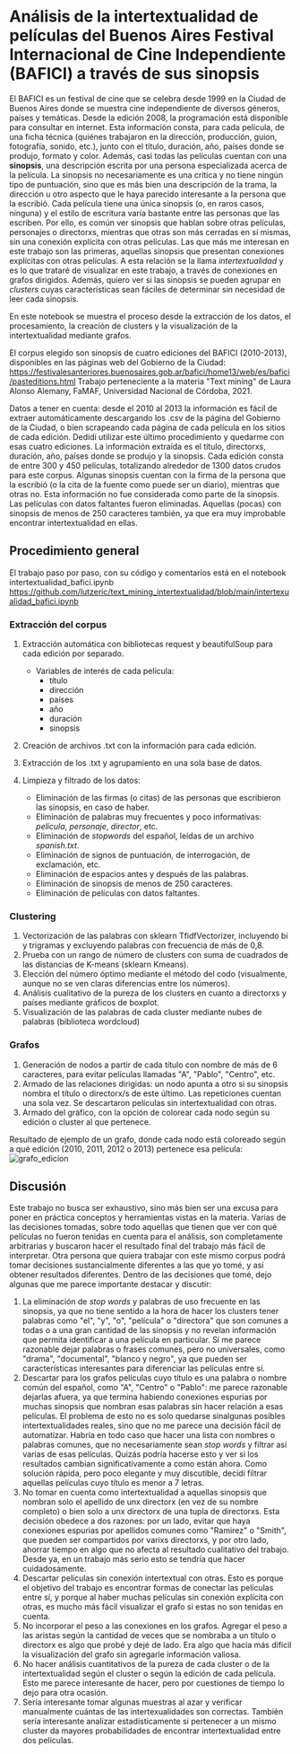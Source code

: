# Análisis de la intertextualidad de películas del Buenos Aires Festival Internacional de Cine Independiente (BAFICI) a través de sus sinopsis

El BAFICI es un festival de cine que se celebra desde 1999 en la Ciudad de Buenos Aires donde se muestra cine independiente de diversos géneros, países y temáticas. Desde la edición 2008, la programación está disponible para consultar en internet. Esta información consta, para cada película, de una ficha técnica (quiénes trabajaron en la dirección, producción, guion, fotografía, sonido, etc.), junto con el título, duración, año, países donde se produjo, formato y color. Además, casi todas las películas cuentan con una **sinopsis**, una descripción escrita por una persona especializada acerca de la película. La sinopsis no necesariamente es una crítica y no tiene ningún tipo de puntuación, sino que es más bien una descripción de la trama, la dirección u otro aspecto que le haya parecido interesante a la persona que la escribió. Cada película tiene una única sinopsis (o, en raros casos, ninguna) y el estilo de escritura varía bastante entre las personas que las escriben. Por ello, es común ver sinopsis que hablan sobre otras películas, personajes o directorxs, mientras que otras son más cerradas en sí mismas, sin una conexión explícita con otras películas. Las que más me interesan en este trabajo son las primeras, aquellas sinopsis que presentan conexiones explícitas con otras películas. A esta relación se la llama *intertextualidad* y es lo que trataré de visualizar en este trabajo, a través de conexiones en grafos dirigidos. Además, quiero ver si las sinopsis se pueden agrupar en *clusters* cuyas características sean fáciles de determinar sin necesidad de leer cada sinopsis.

En este notebook se muestra el proceso desde la extracción de los datos, el procesamiento, la creación de clusters y la visualización de la intertextualidad mediante grafos.

El corpus elegido son sinopsis de cuatro ediciones del BAFICI (2010-2013), disponibles en las páginas web del Gobierno de la Ciudad: https://festivalesanteriores.buenosaires.gob.ar/bafici/home13/web/es/bafici/pasteditions.html
Trabajo perteneciente a la materia "Text mining" de Laura Alonso Alemany, FaMAF, Universidad Nacional de Córdoba, 2021.

Datos a tener en cuenta: desde el 2010 al 2013 la información es fácil de extraer automáticamente descargando los .csv de la página del Gobierno de la Ciudad, o bien scrapeando cada página de cada película en los sitios de cada edición. Dedidí utilizar este último procedimiento y quedarme con esas cuatro ediciones. La información extraída es el título, directorxs, duración, año, países donde se produjo y la sinopsis.
Cada edición consta de entre 300 y 450 películas, totalizando alrededor de 1300 datos crudos para este corpus.
Algunas sinopsis cuentan con la firma de la persona que la escribió (o la cita de la fuente como puede ser un diario), mientras que otras no. Esta información no fue considerada como parte de la sinopsis. 
Las películas con datos faltantes fueron eliminadas. Aquellas (pocas) con sinopsis de menos de 250 caracteres también, ya que era muy improbable encontrar intertextualidad en ellas.



## Procedimiento general
El trabajo paso por paso, con su código y comentarios está en el notebook intertextualidad_bafici.ipynb https://github.com/lutzeric/text_mining_intertextualidad/blob/main/intertexualidad_bafici.ipynb

### Extracción del corpus
1. Extracción automática con bibliotecas request y beautifulSoup para cada edición por separado.
    * Variables de interés de cada película: 
        - título
        - dirección
        - países
        - año
        - duración
        - sinopsis

2. Creación de archivos .txt con la información para cada edición.
3. Extracción de los .txt y agrupamiento en una sola base de datos.
4. Limpieza y filtrado de los datos:
    * Eliminación de las firmas (o citas) de las personas que escribieron las sinopsis, en caso de haber.
    * Eliminación de palabras muy frecuentes y poco informativas: *película*, *personaje*, *director*, etc.
    * Eliminación de *stopwords* del español, leídas de un archivo *spanish.txt*.
    * Eliminación de signos de puntuación, de interrogación, de exclamación, etc.
    * Eliminación de espacios antes y después de las palabras.
    * Eliminación de sinopsis de menos de 250 caracteres.
    * Eliminación de películas con datos faltantes.

### Clustering
1. Vectorización de las palabras con sklearn TfidfVectorizer, incluyendo bi y trigramas y excluyendo palabras con frecuencia de más de 0,8.
2. Prueba con un rango de número de clusters con suma de cuadrados de las distancias de K-means (sklearn Kmeans).
3. Elección del número óptimo mediante el método del codo (visualmente, aunque no se ven claras diferencias entre los números).
4. Análisis cualitativo de la pureza de los clusters en cuanto a directorxs y países mediante gráficos de boxplot.
5. Visualización de las palabras de cada cluster mediante nubes de palabras (biblioteca wordcloud)

### Grafos
1. Generación de nodos a partir de cada título con nombre de más de 6 caracteres, para evitar películas llamadas "A", "Pablo", "Centro", etc.
2. Armado de las relaciones dirigidas: un nodo apunta a otro si su sinopsis nombra el título o directorx/s de este último. Las repeticiones cuentan una sola vez. Se descartaron películas sin intertextualidad con otras.
3. Armado del gráfico, con la opción de colorear cada nodo según su edición o cluster al que pertenece.

Resultado de ejemplo de un grafo, donde cada nodo está coloreado según a qué edición (2010, 2011, 2012 o 2013) pertenece esa película:
![grafo_edicion](https://user-images.githubusercontent.com/79468958/148290586-811f03ca-6d8e-461f-94a2-e81812177110.png)

## Discusión
Este trabajo no busca ser exhaustivo, sino más bien ser una excusa para poner en práctica conceptos y herramientas vistas en la materia. Varias de las decisiones tomadas, sobre todo aquellas que tienen que ver con qué películas no fueron tenidas en cuenta para el análisis, son completamente arbitrarias y buscaron hacer el resultado final del trabajo más fácil de interpretar. Otra persona que quiera trabajar con este mismo corpus podrá tomar decisiones sustancialmente diferentes a las que yo tomé, y así obtener resultados diferentes. 
Dentro de las decisiones que tomé, dejo algunas que me parece importante destacar y discutir:
1. La eliminación de _stop words_ y palabras de uso frecuente en las sinopsis, ya que no tiene sentido a la hora de hacer los clusters tener palabras como "el", "y", "o", "película" o "directora" que son comunes a todas o a una gran cantidad de las sinopsis y no revelan información que permita identificar a una película en particular. Sí me parece razonable dejar palabras o frases comunes, pero no universales, como "drama", "documental", "blanco y negro", ya que pueden ser características interesantes para diferenciar las películas entre sí. 
2. Descartar para los grafos películas cuyo título es una palabra o nombre común del español, como "A", "Centro" o "Pablo": me parece razonable dejarlas afuera, ya que termina habiendo conexiones espurias por muchas sinopsis que nombran esas palabras sin hacer relación a esas películas. El problema de esto no es solo quedarse sinalgunas posibles intertextualidades reales, sino que no me parece una decisión fácil de automatizar. Habría en todo caso que hacer una lista con nombres o palabras comunes, que no necesariamente sean *stop words* y filtrar así varias de esas películas. Quizás podría hacerse esto y ver si los resultados cambian significativamente a como están ahora. Como solución rápida, pero poco elegante y muy discutible, decidí filtrar aquellas películas cuyo título es menor a 7 letras.
3. No tomar en cuenta como intertextualidad a aquellas sinopsis que nombran solo el apellido de unx directorx (en vez de su nombre completo) o bien solo a unx directorx de una tupla de directorxs. Esta decisión obedece a dos razones: por un lado, evitar que haya conexiones espurias por apellidos comunes como "Ramirez" o "Smith", que pueden ser compartidos por varixs directorxs, y por otro lado, ahorrar tiempo en algo que no afecta al resultado cualitativo del trabajo. Desde ya, en un trabajo más serio esto se tendría que hacer cuidadosamente.
4. Descartar películas sin conexión intertextual con otras. Esto es porque el objetivo del trabajo es encontrar formas de conectar las películas entre sí, y porque al haber muchas películas sin conexión explícita con otras, es mucho más fácil visualizar el grafo si estas no son tenidas en cuenta.
5. No incorporar el peso a las conexiones en los grafos. Agregar el peso a las aristas según la cantidad de veces que se nombraba a un título o directorx es algo que probé y dejé de lado. Era algo que hacía más difícil la visualización del grafo sin agregarle información valiosa.
7. No hacer análisis cuantitativos de la pureza de cada cluster o de la intertextualidad según el cluster o según la edición de cada película. Esto me parece interesante de hacer, pero por cuestiones de tiempo lo dejo para otra ocasión.
8. Sería interesante tomar algunas muestras al azar y verificar manualmente cuántas de las intertexualidades son correctas. También sería interesante analizar estadísticamente si pertenecer a un mismo cluster da mayores probabilidades de encontrar intertextualidad entre dos películas.
